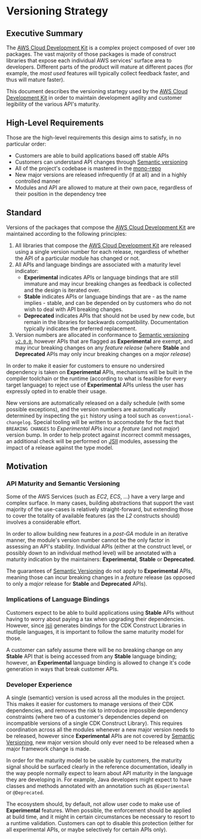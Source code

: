# Versioning Strategy
## Executive Summary
The [AWS Cloud Development Kit][awslabs/aws-cdk] is a complex project composed of over `100`
packages. The vast majority of those packages is made of construct libraries that expose each
individual AWS services' surface area to developers. Different parts of the product will mature at
different paces (for example, the *most used* features will typically collect feedback faster, and
thus will mature faster).

This document describes the versioning startegy used by the [AWS Cloud Development
Kit][awslabs/aws-cdk] in order to maintain development agility and customer legibility of the
various API's maturity.

## High-Level Requirements
Those are the high-level requirements this design aims to satisfy, in no particular order:
* Customers are able to build applications based off stable APIs
* Customers can understand API changes through [Semantic versioning][semver]
* All of the project's codebase is mastered in the [mono-repo][awslabs/aws-cdk]
* New major versions are released infrequently (if at all) and in a highly controlled manner
* Modules and API are allowed to mature at their own pace, regardless of their position in the
  dependency tree

## Standard
Versions of the packages that compose the [AWS Cloud Development Kit][awslabs/aws-cdk] are
maintained according to the following principles:

1. All libraries that compose the [AWS Cloud Development Kit][awslabs/aws-cdk] are released using a
   single version number for each release, regardless of whether the API of a particular module has
   changed or not.
2. All APIs and language bindings are associated with a maturity level indicator:
   * **Experimental** indicates APIs or language bindings that are still immature and may incur
     breaking changes as feedback is collected and the design is iterated over.
   * **Stable** indicates APIs or language bindings that are - as the name implies - stable, and can
     be depended on by customers who do not wish to deal with API breaking changes.
   * **Deprecated** indicates APIs that should not be used by new code, but remain in the libraries
     for backwards compatibility. Documentation typically indicates the preferred replacement.
3. Version numbers are allocated in conformance to [Semantic versioning `v2.0.0`][semver], however
   APIs that are flagged as **Experimental** are exempt, and may incur breaking changes on any
   *feature release* (where **Stable** and **Deprecated** APIs may only incur breaking changes on a
   *major release*)

In order to make it easier for customers to ensure no undersired dependency is taken on
**Experimental** APIs, mechanisms will be built in the compiler toolchain or the runtime (according
to what is feasible for every target language) to reject use of **Experimental** APIs unless the
user has expressly opted in to enable their usage.

New versions are automatically released on a daily schedule (with some possible exceptions), and the
version numbers are automatically determined by inspecting the `git` history using a tool such as
`conventional-changelog`. Special tooling will be written to accomodate for the fact that `BREAKING
CHANGES` to *Experimental* APIs incur a *feature* (and not *major*) version bump. In order to  help
protect against incorrect commit messages, an additional check will be performed on
[JSII][awslabs/jsii] modules, assessing the impact of a release against the type model.

## Motivation
### API Maturity and Semantic Versioning
Some of the AWS Services (such as *EC2*, *ECS*, ...) have a very large and complex surface. In many
cases, building abstractions that support the vast majority of the use-cases is relatively
straight-forward, but extending those to cover the totality of available features (as the *L2*
constructs should) involves a considerable effort.

In order to allow building new features in a *post-GA* module in an iterative manner, the module's
version number cannot be the only factor in assessing an API's stability. Individual APIs (either at
the construct level, or possibly down to an individual method level) will be annotated with a
maturity indication by the maintainers: **Experimental**, **Stable** or **Deprecated**.

The guarantees of [Semantic Versioning][semver] do not apply to **Experimental** APIs, meaning those
can incur breaking changes in a *feature* release (as opposed to only a *major* release for
**Stable** and **Deprecated** APIs).

### Implications of Language Bindings
Customers expect to be able to build applications using **Stable** APIs without having to worry
about paying a tax when upgrading their dependencies. However, since [jsii][awslabs/jsii] generates
bindings for the CDK Construct Libraries in mutliple languages, it is important to follow the same
maturity model for those.

A customer can safely assume there will be no breaking change on any **Stable** API that is being
accessed from any **Stable** language binding; however, an **Experimental** language binding is
allowed to change it's code generation in ways that break customer APIs.

### Developer Experience
A single (semantic) version is used across all the modules in the project. This makes it easier for
customers to manage versions of their CDK dependencies, and removes the risk to introduce impossible
dependency constraints (where two of a customer's dependencies depend on incompatible versions of a
single CDK Construct Library). This requires coordination across all the modules whenever a new
major version needs to be released, however since **Experimental** APIs are not covered by [Semantic
Versioning][semver], new major version should only ever need to be released when a major framework
change is made.

In order for the maturity model to be usable by customers, the maturity signal should be surfaced
clearly in the reference documentation, ideally in the way people normally expect to learn about
API maturity in the language they are developing in. For example, Java developers might expect to
have classes and methods annotated with an annotation such as `@Experimental` or `@Deprecated`.

The ecosystem should, by default, not allow user code to make use of **Experimental** features. When
possible, the enforcement should be applied at build time, and it might in certain circumstances be
necessary to resort to a runtime validation. Customers can opt to disable this protection (either
for all experimental APIs, or maybe selectively for certain APIs only).

<!-- References -->
[awslabs/aws-cdk]: https://github.com/awslabs/aws-cdk
[awslabs/jsii]: https://github.com/awslabs/jsii
[semver]: https://semver.org/spec/v2.0.0.html
